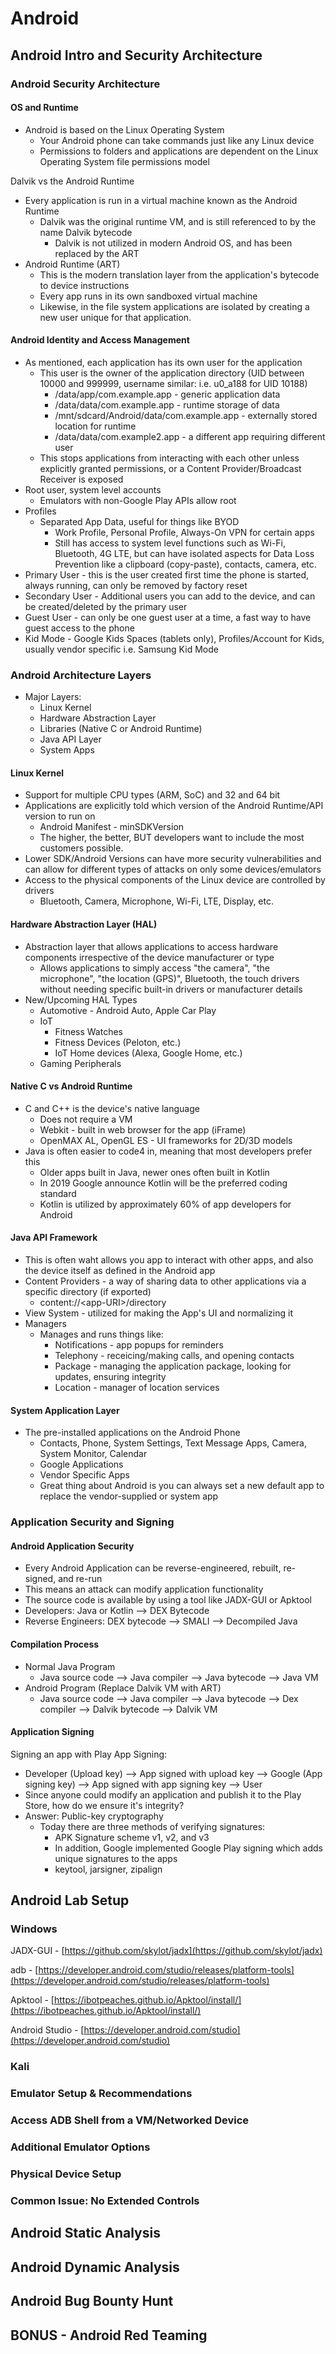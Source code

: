 # Android

## Android Intro and Security Architecture

### Android Security Architecture

#### OS and Runtime

* Android is based on the  Linux Operating System
  * Your Android phone can take commands just like any Linux device
  * Permissions to folders and applications are dependent on the Linux Operating System file permissions model

Dalvik vs the Android Runtime

* Every application is run in a virtual machine known as the Android Runtime
  * Dalvik was the original runtime VM, and is still referenced to by the name Dalvik bytecode
    * Dalvik is not utilized in modern Android OS, and has been replaced by the ART
* Android Runtime (ART)
  * This is the modern translation layer from the application's bytecode to device instructions
  * Every app runs in its own sandboxed virtual machine
  * Likewise, in the file system applications are isolated by creating a new user unique for that application.

#### Android Identity and Access Management

* As mentioned, each application has its own user for the application
  * This user is the owner of the application directory (UID between 10000 and 999999, username similar: i.e. u0\_a188 for UID 10188)
    * /data/app/com.example.app - generic application data
    * /data/data/com.example.app - runtime storage of data
    * /mnt/sdcard/Android/data/com.example.app - externally stored location for runtime
    * /data/data/com.example2.app - a different app requiring different user
  * This stops applications from interacting with each other unless explicitly granted permissions, or a Content Provider/Broadcast Receiver is exposed
* Root user, system level accounts
  * Emulators with non-Google Play APIs allow root
* Profiles
  * Separated App Data, useful for things like BYOD
    * Work Profile, Personal Profile, Always-On VPN for certain apps
    * Still has access to system level functions such as Wi-Fi, Bluetooth, 4G LTE, but can have isolated aspects for Data Loss Prevention like a clipboard (copy-paste), contacts, camera, etc.
* Primary User - this is the user created first time the phone is started, always running, can only be removed by factory reset
* Secondary User - Additional users you can add to the device, and can be created/deleted by the primary user
* Guest User - can only be one guest user at a time, a fast way to have guest access to the phone
* Kid Mode - Google Kids Spaces (tablets only), Profiles/Account for Kids, usually vendor specific i.e. Samsung Kid Mode

### Android Architecture Layers

* Major Layers:
  * Linux Kernel
  * Hardware Abstraction Layer
  * Libraries (Native C or Android Runtime)
  * Java API Layer
  * System Apps

#### Linux Kernel

* Support for multiple CPU types (ARM, SoC) and 32 and 64 bit
* Applications are explicitly told which version of the Android Runtime/API version to run on
  * Android Manifest - minSDKVersion
  * The higher, the better, BUT developers want to include the most customers possible.
* Lower SDK/Android Versions can have more security vulnerabilities and can allow for different types of attacks on only some devices/emulators
* Access to the physical components of the Linux device are controlled by drivers
  * Bluetooth, Camera, Microphone, Wi-Fi, LTE, Display, etc.

#### Hardware Abstraction Layer (HAL)

* Abstraction layer that allows applications to access hardware components irrespective of the device manufacturer or type
  * Allows applications to simply access "the camera", "the microphone", "the location (GPS)", Bluetooth, the touch drivers without needing specific built-in drivers or manufacturer details
* New/Upcoming HAL Types
  * Automotive - Android Auto, Apple Car Play
  * IoT
    * Fitness Watches
    * Fitness Devices (Peloton, etc.)
    * IoT Home devices (Alexa, Google Home, etc.)
  * Gaming Peripherals

#### Native C vs Android Runtime

* C and C++ is the device's native language
  * Does not require a VM
  * Webkit - built in web browser for the app (iFrame)
  * OpenMAX AL, OpenGL ES - UI frameworks for 2D/3D models
* Java is often easier to code4 in, meaning that most developers prefer this
  * Older apps built in Java, newer ones often built in Kotlin
  * In 2019 Google announce Kotlin will be the preferred coding standard
  * Kotlin is utilized by approximately 60% of app developers for Android

#### Java API Framework

* This is often waht allows you app to interact with other apps, and also the device itself as defined in the Android app
* Content Providers - a way of sharing data to other applications via a specific directory (if exported)
  * content://\<app-URI>/directory
* View System - utilized for making the App's UI and normalizing it
* Managers
  * Manages and runs things like:
    * Notifications - app popups for reminders
    * Telephony - receicing/making calls, and opening contacts
    * Package - managing the application package, looking for updates, ensuring integrity
    * Location - manager of location services

#### System Application Layer

* The pre-installed applications on the Android Phone
  * Contacts, Phone, System Settings, Text Message Apps, Camera, System Monitor, Calendar
  * Google Applications
  * Vendor Specific Apps
  * Great thing about Android is you can always set a new default app to replace the vendor-supplied or system app

### Application Security and Signing

#### Android Application Security

* Every Android Application can be reverse-engineered, rebuilt, re-signed, and re-run
* This means an attack can modify application functionality
* The source code is available by using a tool like JADX-GUI or Apktool
* Developers: Java or Kotlin --> DEX Bytecode
* Reverse Engineers: DEX bytecode --> SMALI --> Decompiled Java

#### Compilation Process

* Normal Java Program
  * Java source code --> Java compiler --> Java bytecode --> Java VM
* Android Program (Replace Dalvik VM with ART)
  * Java source code --> Java compiler --> Java bytecode --> Dex compiler --> Dalvik bytecode --> Dalvik VM

#### Application Signing

Signing an app with Play App Signing:

* Developer (Upload key) --> App signed with upload key --> Google (App signing key) --> App signed with app signing key --> User
* Since anyone could modify an application and publish it to the Play Store, how do we ensure it's integrity?
* Answer: Public-key cryptography
  * Today there are three methods of verifying signatures:
    * APK Signature scheme v1, v2, and v3
    * In addition, Google implemented Google Play signing which adds unique signatures to the apps
    * keytool, jarsigner, zipalign

## Android Lab Setup

### Windows

JADX-GUI - [https://github.com/skylot/jadx](https://github.com/skylot/jadx)

adb - [https://developer.android.com/studio/releases/platform-tools](https://developer.android.com/studio/releases/platform-tools)

Apktool - [https://ibotpeaches.github.io/Apktool/install/](https://ibotpeaches.github.io/Apktool/install/)

Android Studio - [https://developer.android.com/studio](https://developer.android.com/studio)

### Kali

### Emulator Setup & Recommendations

### Access ADB Shell from a VM/Networked Device

### Additional Emulator Options

### Physical Device Setup

### Common Issue: No Extended Controls

## Android Static Analysis

## Android Dynamic Analysis

## Android Bug Bounty Hunt

## BONUS - Android Red Teaming



